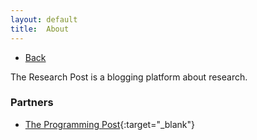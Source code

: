 ```yaml
---
layout: default
title:  About
---
```

<ul><li><a href="{{ site.url }}">Back</a></li></ul>

The Research Post is a blogging platform about research.

### Partners

- [The Programming Post](https://pgmpost.github.io/){:target="_blank"}
